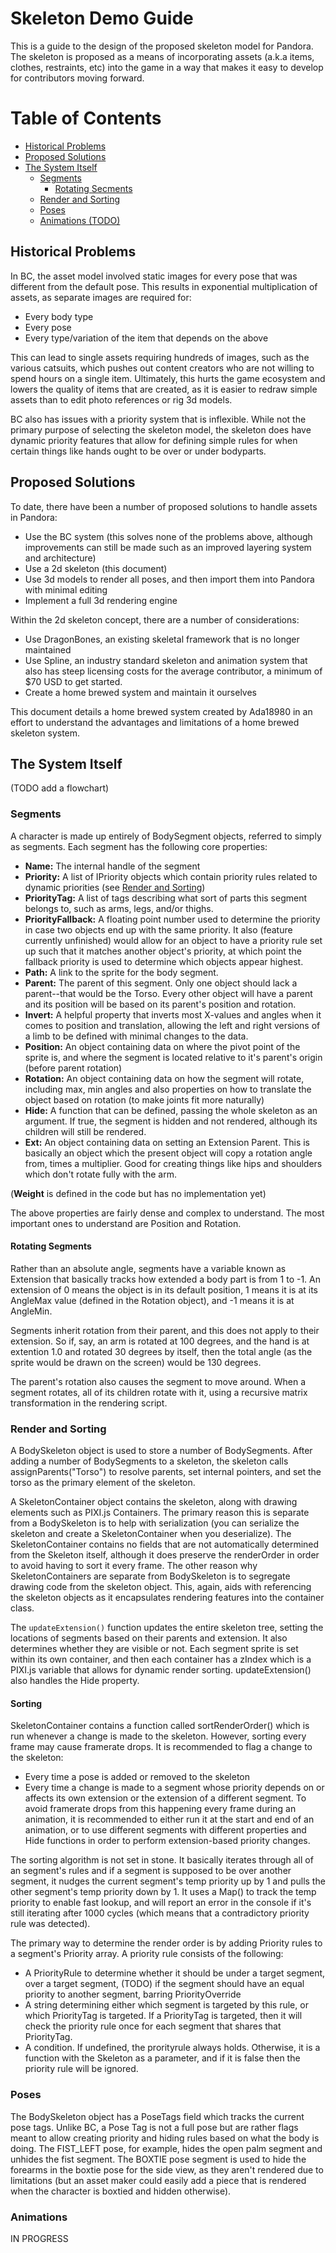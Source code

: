 # Skeleton Demo Guide

This is a guide to the design of the proposed skeleton model for Pandora. The skeleton is proposed as a means of incorporating assets (a.k.a items, clothes, restraints, etc) into the game in a way that makes it easy to develop for contributors moving forward.

# Table of Contents
* [Historical Problems]("#historical")
* [Proposed Solutions]("#proposed")
* [The System Itself]("#system")
	* [Segments]("#segments")
		* [Rotating Secments]("#rotating")
	* [Render and Sorting]("#render")
	* [Poses]("#poses")
	* [Animations (TODO)]("#animations")


## Historical Problems <a name="historical"></a>

In BC, the asset model involved static images for every pose that was different from the default pose. This results in exponential multiplication of assets, as separate images are required for:
* Every body type
* Every pose
* Every type/variation of the item that depends on the above

This can lead to single assets requiring hundreds of images, such as the various catsuits, which pushes out content creators who are not willing to spend hours on a single item. Ultimately, this hurts the game ecosystem and lowers the quality of items that are created, as it is easier to redraw simple assets than to edit photo references or rig 3d models.

BC also has issues with a priority system that is inflexible. While not the primary purpose of selecting the skeleton model, the skeleton does have dynamic priority features that allow for defining simple rules for when certain things like hands ought to be over or under bodyparts.

## Proposed Solutions <a name="proposed"></a>

To date, there have been a number of proposed solutions to handle assets in Pandora:
* Use the BC system (this solves none of the problems above, although improvements can still be made such as an improved layering system and architecture)
* Use a 2d skeleton (this document)
* Use 3d models to render all poses, and then import them into Pandora with minimal editing
* Implement a full 3d rendering engine

Within the 2d skeleton concept, there are a number of considerations:
* Use DragonBones, an existing skeletal framework that is no longer maintained
* Use Spline, an industry standard skeleton and animation system that also has steep licensing costs for the average contributor, a minimum of $70 USD to get started.
* Create a home brewed system and maintain it ourselves

This document details a home brewed system created by Ada18980 in an effort to understand the advantages and limitations of a home brewed skeleton system.

## The System Itself <a name="system"></a>

(TODO add a flowchart)

### Segments <a name="segments"></a>

A character is made up entirely of BodySegment objects, referred to simply as segments. Each segment has the following core properties:
* **Name:** The internal handle of the segment
* **Priority:** A list of IPriority objects which contain priority rules related to dynamic priorities (see [Render and Sorting]("#render"))
* **PriorityTag:** A list of tags describing what sort of parts this segment belongs to, such as arms, legs, and/or thighs.
* **PriorityFallback:** A floating point number used to determine the priority in case two objects end up with the same priority. It also (feature currently unfinished) would allow for an object to have a priority rule set up such that it matches another object's priority, at which point the fallback priority is used to determine which objects appear highest.
* **Path:** A link to the sprite for the body segment.
* **Parent:** The parent of this segment. Only one object should lack a parent--that would be the Torso. Every other object will have a parent and its position will be based on its parent's position and rotation.
* **Invert:** A helpful property that inverts most X-values and angles when it comes to position and translation, allowing the left and right versions of a limb to be defined with minimal changes to the data.
* **Position:** An object containing data on where the pivot point of the sprite is, and where the segment is located relative to it's parent's origin (before parent rotation)
* **Rotation:** An object containing data on how the segment will rotate, including max, min angles and also properties on how to translate the object based on rotation (to make joints fit more naturally)
* **Hide:** A function that can be defined, passing the whole skeleton as an argument. If true, the segment is hidden and not rendered, although its children will still be rendered.
* **Ext:** An object containing data on setting an Extension Parent. This is basically an object which the present object will copy a rotation angle from, times a multiplier. Good for creating things like hips and shoulders which don't rotate fully with the arm.

(**Weight** is defined in the code but has no implementation yet)


The above properties are fairly dense and complex to understand. The most important ones to understand are Position and Rotation.

#### Rotating Segments <a name="rotating"></a>

Rather than an absolute angle, segments have a variable known as Extension that basically tracks how extended a body part is from 1 to -1. An extension of 0 means the object is in its default position, 1 means it is at its AngleMax value (defined in the Rotation object), and -1 means it is at AngleMin.

Segments inherit rotation from their parent, and this does not apply to their extension. So if, say, an arm is rotated at 100 degrees, and the hand is at extention 1.0 and rotated 30 degrees by itself, then the total angle (as the sprite would be drawn on the screen) would be 130 degrees.

The parent's rotation also causes the segment to move around. When a segment rotates, all of its children rotate with it, using a recursive matrix transformation in the rendering script. 

### Render and Sorting <a name="render"></a>

A BodySkeleton object is used to store a number of BodySegments. After adding a number of BodySegments to a skeleton, the skeleton calls assignParents("Torso") to resolve parents, set internal pointers, and set the torso as the primary element of the skeleton.

A SkeletonContainer object contains the skeleton, along with drawing elements such as PIXI.js Containers. The primary reason this is separate from a BodySkeleton is to help with serialization (you can serialize the skeleton and create a SkeletonContainer when you deserialize). The SkeletonContainer contains no fields that are not automatically determined from the Skeleton itself, although it does preserve the renderOrder in order to avoid having to sort it every frame.
The other reason why SkeletonContainers are separate from BodySkeleton is to segregate drawing code from the skeleton object. This, again, aids with referencing the skeleton objects as it encapsulates rendering features into the container class.

The `updateExtension()` function updates the entire skeleton tree, setting the locations of segments based on their parents and extension. It also determines whether they are visible or not. Each segment sprite is set within its own container, and then each container has a zIndex which is a PIXI.js variable that allows for dynamic render sorting.
updateExtension() also handles the Hide property.

#### Sorting  <a name="sorting"></a>

SkeletonContainer contains a function called sortRenderOrder() which is run whenever a change is made to the skeleton. However, sorting every frame may cause framerate drops. It is recommended to flag a change to the skeleton:
* Every time a pose is added or removed to the skeleton
* Every time a change is made to a segment whose priority depends on or affects its own extension or the extension of a different segment. To avoid framerate drops from this happening every frame during an animation, it is recommended to either run it at the start and end of an animation, or to use different segments with different properties and Hide functions in order to perform extension-based priority changes.

The sorting algorithm is not set in stone. It basically iterates through all of an segment's rules and if a segment is supposed to be over another segment, it nudges the current segment's temp priority up by 1 and pulls the other segment's temp priority down by 1. It uses a Map() to track the temp priority to enable fast lookup, and will report an error in the console if it's still iterating after 1000 cycles (which means that a contradictory priority rule was detected).

The primary way to determine the render order is by adding Priority rules to a segment's Priority array. A priority rule consists of the following:
* A PriorityRule to determine whether it should be under a target segment, over a target segment, (TODO) if the segment should have an equal priority to another segment, barring PriorityOverride
* A string determining either which segment is targeted by this rule, or which PriorityTag is targeted. If a PriorityTag is targeted, then it will check the priority rule once for each segment that shares that PriorityTag.
* A condition. If undefined, the prorityrule always holds. Otherwise, it is a function with the Skeleton as a parameter, and if it is false then the priority rule will be ignored.

### Poses <a name="poses"></a>

The BodySkeleton object has a PoseTags field which tracks the current pose tags. Unlike BC, a Pose Tag is not a full pose but are rather flags meant to allow creating priority and hiding rules based on what the body is doing. The FIST_LEFT pose, for example, hides the open palm segment and unhides the fist segment. The BOXTIE pose segment is used to hide the forearms in the boxtie pose for the side view, as they aren't rendered due to limitations (but an asset maker could easily add a piece that is rendered when the character is boxtied and hidden otherwise).

### Animations <a name="animations"></a>

IN PROGRESS
